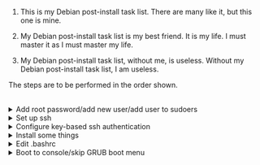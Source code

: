 1. This is my Debian post-install task list. There are many like it, but this one is mine.

2. My Debian post-install task list is my best friend. It is my life. I must master it as I must master my life.

3. My Debian post-install task list, without me, is useless. Without my Debian post-install task list, I am useless.

The steps are to be performed in the order shown.
<br><br>

<details>
  <summary>Add root password/add new user/add user to sudoers</summary>
<br>

```
# Switch to root
su -

# Add (or change from default) root password:
passwd

# Create new user (changing {username} to desired username)
adduser {username}

# Exit root
exit

# Switch to the new user
su {username}

# Add user account to the sudo group (enter root password when prompted)
su - -c 'gpasswd -a '$USER' sudo'

# Test sudo by listing the contents of the /root directory
exit
su {username}
sudo ls -la /root
```

---

</details>

<details>
  <summary>Set up ssh</summary>

```
# Enable and start sshd at boot time
sudo systemctl enable ssh.service

# Confirm sshd is enabled at boot time
sudo systemctl is-enabled ssh.service

# Check server status
sudo service ssh status

# Start sshd
sudo systemctl start ssh.service

# Restart the server
sudo systemctl restart ssh.service

# Show ip address
ip a | grep "inet "﻿
```

---

</details>

<details>
  <summary>Configure key-based ssh authentication</summary>

```
# Generate keys on the local machine (skip if you already have a key pair):
ssh-keygen -t rsa

# Copy contents of public key to remote authorized_keys
# file (change {user} & {ip} as needed):
scp ~/.ssh/id_rsa.pub {user}@{ip}:

# Log into remote machine

# Create .ssh directory (if it doesn't already exist):
mkdir -p .ssh

# Copy public key to authorized_keys file (will be created if it doesn't exist):
cat ~/id_rsa.pub >> ~/.ssh/authorized_keys

# Clean up:
rm ~/id_rsa.pub
```

---

</details>

<details>
  <summary>Install some things</summary>

```
# Run each line separately
sudo apt update
sudo apt upgrade
sudo apt -y install curl openssh-server ii git figlet tldr neofetch deborphan aptitude htop
sudo apt install build-essential dkms linux-headers-$(uname -r)

# Install Oh My Bash
bash -c "$(curl -fsSL https://raw.githubusercontent.com/ohmybash/oh-my-bash/master/tools/install.sh)"

# Install Github CLI (run the following all at once)

type -p curl >/dev/null || (sudo apt update && sudo apt install curl -y)
curl -fsSL https://cli.github.com/packages/githubcli-archive-keyring.gpg | sudo dd of=/usr/share/keyrings/githubcli-archive-keyring.gpg \
&& sudo chmod go+r /usr/share/keyrings/githubcli-archive-keyring.gpg \
&& echo "deb [arch=$(dpkg --print-architecture) signed-by=/usr/share/keyrings/githubcli-archive-keyring.gpg] https://cli.github.com/packages stable main" | sudo tee /etc/apt/sources.list.d/github-cli.list > /dev/null \
&& sudo apt update \
&& sudo apt install gh -y
```

---

</details>

<details>
  <summary>Edit .bashrc</summary>
<br>

Change the theme to `Zork`

<br>
Paste the following at the bottom of .bashrc

```
alias update='sudo apt update && sudo apt -o Dpkg::Options::="--force-confdef" dist-upgrade -y && sudo apt autoremove -y && if sudo test -f /var/run/reboot-required; then read -p "A reboot is required to finish installing updates. Press [ENTER] to reboot now, or [CTRL+C] to cancel and reboot later." && sudo reboot; else echo "A reboot is not required. Exiting..."; fi'

# The text after "figlet" is displayed, so change it as desired...
echo "$(tput bold)$(tput setaf 3)"
figlet Debian!

neofetch
```

```
# Reload .bashrc
source ~/.bashrc
```

---

</details>

<details>
  <summary>Boot to console/skip GRUB boot menu</summary>

```
# Change boot target to console mode
sudo systemctl set-default multi-user.target

# Skip boot options: Change GRUB_TIMEOUT=0
sudo nano /etc/default/grub

# Update grub
sudo update-grub

# Reboot the system
sudo reboot

```

---

</details>
